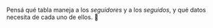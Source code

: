 Pensá qué tabla maneja a los _seguidores_ y a los _seguidos_, y qué datos necesita de cada uno de ellos. :bust_in_silhouette: